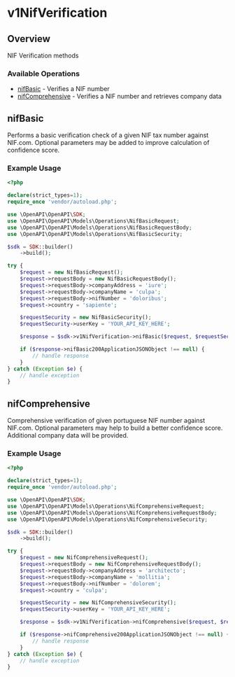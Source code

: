 # v1NifVerification

## Overview

NIF Verification methods

### Available Operations

* [nifBasic](#nifbasic) - Verifies a NIF number
* [nifComprehensive](#nifcomprehensive) - Verifies a NIF number and retrieves company data

## nifBasic

Performs a basic verification check of a given NIF tax number against NIF.com. Optional parameters may be added to improve calculation of confidence score.

### Example Usage

```php
<?php

declare(strict_types=1);
require_once 'vendor/autoload.php';

use \OpenAPI\OpenAPI\SDK;
use \OpenAPI\OpenAPI\Models\Operations\NifBasicRequest;
use \OpenAPI\OpenAPI\Models\Operations\NifBasicRequestBody;
use \OpenAPI\OpenAPI\Models\Operations\NifBasicSecurity;

$sdk = SDK::builder()
    ->build();

try {
    $request = new NifBasicRequest();
    $request->requestBody = new NifBasicRequestBody();
    $request->requestBody->companyAddress = 'iure';
    $request->requestBody->companyName = 'culpa';
    $request->requestBody->nifNumber = 'doloribus';
    $request->country = 'sapiente';

    $requestSecurity = new NifBasicSecurity();
    $requestSecurity->userKey = 'YOUR_API_KEY_HERE';

    $response = $sdk->v1NifVerification->nifBasic($request, $requestSecurity);

    if ($response->nifBasic200ApplicationJSONObject !== null) {
        // handle response
    }
} catch (Exception $e) {
    // handle exception
}
```

## nifComprehensive

Comprehensive verification of given portuguese NIF number against NIF.com. Optional parameters may help to build a better confidence score. Additional company data will be provided.

### Example Usage

```php
<?php

declare(strict_types=1);
require_once 'vendor/autoload.php';

use \OpenAPI\OpenAPI\SDK;
use \OpenAPI\OpenAPI\Models\Operations\NifComprehensiveRequest;
use \OpenAPI\OpenAPI\Models\Operations\NifComprehensiveRequestBody;
use \OpenAPI\OpenAPI\Models\Operations\NifComprehensiveSecurity;

$sdk = SDK::builder()
    ->build();

try {
    $request = new NifComprehensiveRequest();
    $request->requestBody = new NifComprehensiveRequestBody();
    $request->requestBody->companyAddress = 'architecto';
    $request->requestBody->companyName = 'mollitia';
    $request->requestBody->nifNumber = 'dolorem';
    $request->country = 'culpa';

    $requestSecurity = new NifComprehensiveSecurity();
    $requestSecurity->userKey = 'YOUR_API_KEY_HERE';

    $response = $sdk->v1NifVerification->nifComprehensive($request, $requestSecurity);

    if ($response->nifComprehensive200ApplicationJSONObject !== null) {
        // handle response
    }
} catch (Exception $e) {
    // handle exception
}
```

